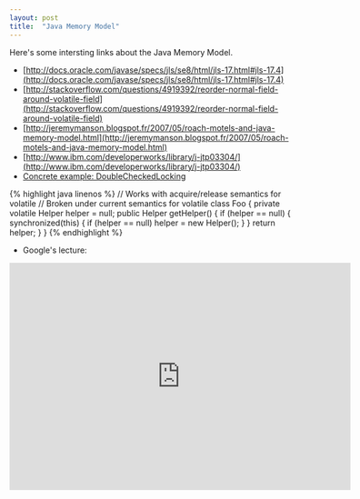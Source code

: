 ```yaml
---
layout: post
title:  "Java Memory Model"
---
```


Here's some intersting links about the Java Memory Model.

- [http://docs.oracle.com/javase/specs/jls/se8/html/jls-17.html#jls-17.4](http://docs.oracle.com/javase/specs/jls/se8/html/jls-17.html#jls-17.4)
- [http://stackoverflow.com/questions/4919392/reorder-normal-field-around-volatile-field](http://stackoverflow.com/questions/4919392/reorder-normal-field-around-volatile-field)
- [http://jeremymanson.blogspot.fr/2007/05/roach-motels-and-java-memory-model.html](http://jeremymanson.blogspot.fr/2007/05/roach-motels-and-java-memory-model.html)
- [http://www.ibm.com/developerworks/library/j-jtp03304/](http://www.ibm.com/developerworks/library/j-jtp03304/)
- [Concrete example: DoubleCheckedLocking](http://www.cs.umd.edu/~pugh/java/memoryModel/DoubleCheckedLocking.html)

{% highlight java linenos %}
// Works with acquire/release semantics for volatile
// Broken under current semantics for volatile
class Foo {
    private volatile Helper helper = null;
    public Helper getHelper() {
        if (helper == null) {
            synchronized(this) {
                if (helper == null)
                    helper = new Helper();
            }
        }
        return helper;
    }
}
{% endhighlight %}

- Google's lecture: 

<iframe width="600" height="400" src="https://www.youtube.com/embed/WTVooKLLVT8" frameborder="0" allowfullscreen></iframe>


